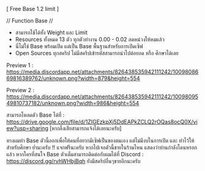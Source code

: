 [ Free Base 1.2 limit ]

// Function Base //
- สามารถใช้ได้ทั้ง Weight และ Limit
- Resources ทั้งหมด 13 ตัว ทุกตัวทำงาน 0.00 - 0.02 ลดหน่วงให้หมแล้ว
- นี่ไม่ใช่ Base พร้อมเปิด แต่เป็น Base พื้นฐานสำหรับการเปิดเซิฟ
- Open Sources ทุกสคริป ไม่มีสคริปเข้ารหัสสามารถนำไปต่อยอด หรือ ศึกษาได้เลย

Preview 1 : https://media.discordapp.net/attachments/826438535942111242/1009808669816389762/unknown.png?width=879&height=554

Preview 2 : https://media.discordapp.net/attachments/826438535942111242/1009809549810737182/unknown.png?width=986&height=554

สามารถโหลดตัว Base ได้ที่ : https://drive.google.com/file/d/1ZIGEzkpXj5DdEAPkZCLQ2rOQas8ocQ0X/view?usp=sharing [หากลิ้งเสียสามารถแจ้งได้เลยนะครับ]

ทางผมทำ Base ตัวนี้ออกเพื่อให้คนที่อยากมีเซิฟเป็นของตนเอง แต่ไม่มีงบในการเปิด และ ทำไว้ให้สำหรับศึกษา
ย่ำนะครับ !! แจกฟรีนะครับ หากไปเจอตัวนี้ขายในร้านไหน แสดงว่าท่านกำลังโดนหรอกแล้ว
หากใครที่สนใจ Base ตัวเต็มสามารถติดต่อกับผมได้ที่ Discord : https://discord.gg/rvhWHbjBqh ยังมีสคริปอื่นๆขายอีกนะครับ
